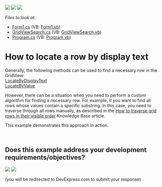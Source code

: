 <!-- default badges list -->
[![](https://img.shields.io/badge/Open_in_DevExpress_Support_Center-FF7200?style=flat-square&logo=DevExpress&logoColor=white)](https://supportcenter.devexpress.com/ticket/details/E2147)
[![](https://img.shields.io/badge/📖_How_to_use_DevExpress_Examples-e9f6fc?style=flat-square)](https://docs.devexpress.com/GeneralInformation/403183)
[![](https://img.shields.io/badge/💬_Leave_Feedback-feecdd?style=flat-square)](#does-this-example-address-your-development-requirementsobjectives)
<!-- default badges end -->
<!-- default file list -->
*Files to look at*:

* [Form1.cs](./CS/WindowsApplication1/Form1.cs) (VB: [Form1.vb](./VB/WindowsApplication1/Form1.vb))
* [GridViewSearch.cs](./CS/WindowsApplication1/GridViewSearch.cs) (VB: [GridViewSearch.vb](./VB/WindowsApplication1/GridViewSearch.vb))
* [Program.cs](./CS/WindowsApplication1/Program.cs) (VB: [Program.vb](./VB/WindowsApplication1/Program.vb))
<!-- default file list end -->
# How to locate a row by display text


<p>Generally, the following methods can be used to find a necessary row in the GridView:<br />
<a href="http://documentation.devexpress.com/#WindowsForms/DevExpressXtraGridViewsBaseColumnView_LocateByDisplayTexttopic">LocateByDisplayText</a><br />
<a href="http://documentation.devexpress.com/#WindowsForms/DevExpressXtraGridViewsBaseColumnView_LocateByValuetopic">LocateByValue</a></p><p>However, there can be a situation when you need to perform a custom algorithm for finding a necessary row. For example, if you want to find all rows whose values contain a specific substring. In this case, you need to traverse through all rows manually, as described in the <a href="https://www.devexpress.com/Support/Center/p/A1245">How to traverse grid rows in their visible order</a> Knowledge Base article.</p><p>This example demonstrates this approach in action.</p>

<br/>


<!-- feedback -->
## Does this example address your development requirements/objectives?

[<img src="https://www.devexpress.com/support/examples/i/yes-button.svg"/>](https://www.devexpress.com/support/examples/survey.xml?utm_source=github&utm_campaign=winforms-grid-find-row-by-display-text&~~~was_helpful=yes) [<img src="https://www.devexpress.com/support/examples/i/no-button.svg"/>](https://www.devexpress.com/support/examples/survey.xml?utm_source=github&utm_campaign=winforms-grid-find-row-by-display-text&~~~was_helpful=no)

(you will be redirected to DevExpress.com to submit your response)
<!-- feedback end -->
